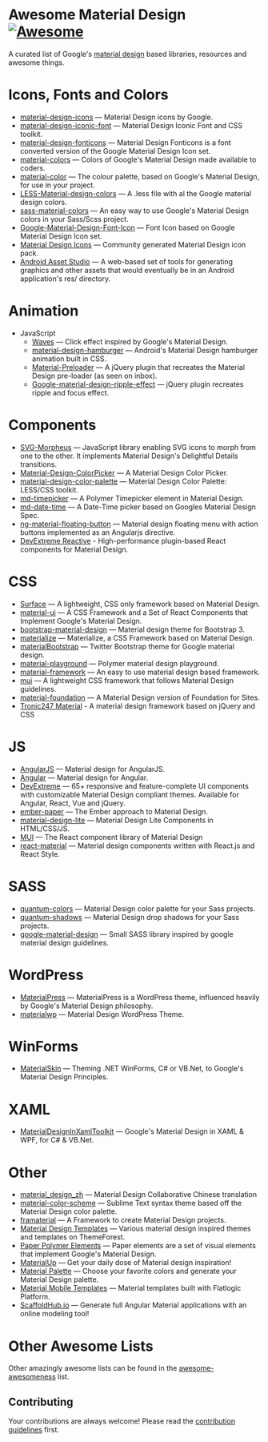 # Awesome Material Design [![Awesome](https://cdn.rawgit.com/sindresorhus/awesome/d7305f38d29fed78fa85652e3a63e154dd8e8829/media/badge.svg)](https://github.com/sindresorhus/awesome)

A curated list of Google's [material design](http://www.google.com/design/spec) based libraries, resources and awesome things.

Icons, Fonts and Colors
==
  - [material-design-icons](https://github.com/google/material-design-icons) — Material Design icons by Google.
  - [material-design-iconic-font](https://github.com/zavoloklom/material-design-iconic-font) — Material Design Iconic Font and CSS toolkit.
  - [material-design-fonticons](https://github.com/designjockey/material-design-fonticons) — Material Design Fonticons is a font converted version of the Google Material Design Icon set.
  - [material-colors](https://github.com/shuhei/material-colors) — Colors of Google's Material Design made available to coders.
  - [material-color](https://github.com/mrmlnc/material-color) — The colour palette, based on Google's Material Design, for use in your project.
  - [LESS-Material-design-colors](https://github.com/tisign/LESS-Material-design-colors) — A .less file with al the Google material design colors.
  - [sass-material-colors](https://github.com/minusfive/sass-material-colors) — An easy way to use Google's Material Design colors in your Sass/Scss project.
  - [Google-Material-Design-Font-Icon](https://github.com/Seb-L/Google-Material-Design-Font-Icon) — Font Icon based on Google Material Design Icon set.
  - [Material Design Icons](https://materialdesignicons.com/) — Community generated Material Design icon pack.
  - [Android Asset Studio](https://romannurik.github.io/AndroidAssetStudio/) — A web-based set of tools for generating graphics and other assets that would eventually be in an Android application's res/ directory.

Animation
==
  - JavaScript
    - [Waves](https://github.com/fians/Waves) — Click effect inspired by Google's Material Design.
    - [material-design-hamburger](https://github.com/swirlycheetah/material-design-hamburger) — Android's Material Design hamburger animation built in CSS.
    - [Material-Preloader](https://github.com/aarondo/Material-Preloader) — A jQuery plugin that recreates the Material Design pre-loader (as seen on inbox).
    - [Google-material-design-ripple-effect](https://github.com/ninox92/Google-material-design-ripple-effect) — jQuery plugin recreates ripple and focus effect.
  
Components
==
  - [SVG-Morpheus](https://github.com/alexk111/SVG-Morpheus) — JavaScript library enabling SVG icons to morph from one to the other. It implements Material Design's Delightful Details transitions.
  - [Material-Design-ColorPicker](https://github.com/Fraina/Material-Design-ColorPicker) — A Material Design Color Picker.
  - [material-design-color-palette](https://github.com/zavoloklom/material-design-color-palette) — Material Design Color Palette: LESS/CSS toolkit.
  - [md-timepicker](https://github.com/dotlouis/md-timepicker) — A Polymer Timepicker element in Material Design.
  - [md-date-time](https://github.com/SimeonC/md-date-time) — A Date-Time picker based on Googles Material Design Spec.
  - [ng-material-floating-button](https://github.com/nobitagit/ng-material-floating-button) — Material design floating menu with action buttons implemented as an Angularjs directive.
  - [DevExtreme Reactive](https://devexpress.github.io/devextreme-reactive/react) - High-performance plugin-based React components for Material Design.


CSS
==
  - [Surface](https://github.com/mildrenben/surface) — A lightweight, CSS only framework based on Material Design.
  - [material-ui](https://github.com/callemall/material-ui) — A CSS Framework and a Set of React Components that Implement Google's Material Design.
  - [bootstrap-material-design](https://github.com/FezVrasta/bootstrap-material-design) — Material design theme for Bootstrap 3.
  - [materialize](https://github.com/Dogfalo/materialize) — Materialize, a CSS Framework based on Material Design.
  - [materialBootstrap](https://github.com/throrin19/materialBootstrap) — Twitter Bootstrap theme for Google material design.
  - [material-playground](https://github.com/ebidel/material-playground) — Polymer material design playground.
  - [material-framework](https://github.com/nt1m/material-framework) — An easy to use material design based framework.
  - [mui](https://github.com/muicss/mui) — A lightweight CSS framework that follows Material Design guidelines.
  - [material-foundation](https://github.com/eucalyptuss/material-foundation) — A Material Design version of Foundation for Sites.
  - [Tronic247 Material](https://www.tronic247.com/material/) - A material design framework based on jQuery and CSS

JS
==
  - [AngularJS](https://github.com/angular/material) — Material design for AngularJS.
  - [Angular](https://github.com/angular/material2) — Material design for Angular.
  - [DevExtreme](https://js.devexpress.com) — 65+ responsive and feature-complete UI components with customizable Material Design compliant themes. Available for Angular, React, Vue and jQuery.
  - [ember-paper](https://github.com/miguelcobain/ember-paper) — The Ember approach to Material Design.
  - [material-design-lite](https://github.com/google/material-design-lite/) — Material Design Lite Components in HTML/CSS/JS.
  - [MUI](https://mui.com/) — The React component library of Material Design
  - [react-material](https://github.com/BerkeleyTrue/react-material) — Material design components written with React.js and React Style.


SASS
==
  - [quantum-colors](https://github.com/nkpfstr/quantum-colors) — Material Design color palette for your Sass projects.
  - [quantum-shadows](https://github.com/nkpfstr/quantum-shadows) — Material Design drop shadows for your Sass projects.
  - [google-material-design](https://github.com/axyz/google-material-design) — Small SASS library inspired by google material design guidelines.


WordPress
==
  - [MaterialPress](https://github.com/alexpatin/MaterialPress) — MaterialPress is a WordPress theme, influenced heavily by Google's Material Design philosophy.
  - [materialwp](https://github.com/braginteractive/materialwp) — Material Design WordPress Theme.
  
 WinForms
==
- [MaterialSkin](https://github.com/IgnaceMaes/MaterialSkin) — Theming .NET WinForms, C# or VB.Net, to Google's Material Design Principles.

XAML
==
 - [MaterialDesignInXamlToolkit](https://github.com/ButchersBoy/MaterialDesignInXamlToolkit) — Google's Material Design in XAML & WPF, for C# & VB.Net.

Other
==
  - [material_design_zh](https://github.com/1sters/material_design_zh) — Material Design Collaborative Chinese translation
  - [material-color-scheme](https://github.com/paradox41/material-color-scheme) — Sublime Text syntax theme based off the Material Design color palette.
  - [framaterial](https://github.com/Framaterial/framaterial) — A Framework to create Material Design projects.
  - [Material Design Templates](http://themeforest.net/tags/material%20design) — Various material design inspired themes and templates on ThemeForest.
  - [Paper Polymer Elements](https://elements.polymer-project.org/browse?package=paper-elements) — Paper elements are a set of visual elements that implement Google's Material Design.
  - [MaterialUp](http://www.materialup.com/) — Get your daily dose of Material design inspiration!
  - [Material Palette](http://www.materialpalette.com/) — Choose your favorite colors and generate your Material Design palette.
  - [Material Mobile Templates](https://flatlogic.com/templates) —  Material templates built with Flatlogic Platform.
  - [ScaffoldHub.io](https://scaffoldhub.io) — Generate full Angular Material applications with an online modeling tool!
  
# Other Awesome Lists
Other amazingly awesome lists can be found in the [awesome-awesomeness](https://github.com/bayandin/awesome-awesomeness) list.

## Contributing

Your contributions are always welcome! Please read the [contribution guidelines](contributing.md) first.
